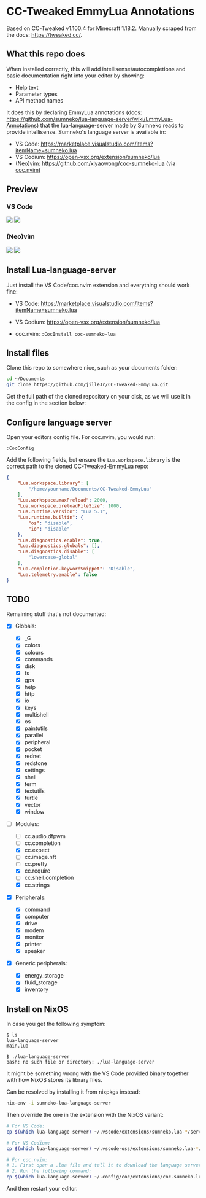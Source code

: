 # CC-Tweaked EmmyLua Annotations

Based on CC-Tweaked v1.100.4 for Minecraft 1.18.2.
Manually scraped from the docs: <https://tweaked.cc/>.

## What this repo does

When installed correctly, this will add intellisense/autocompletions and basic
documentation right into your editor by showing:

- Help text
- Parameter types
- API method names

It does this by declaring EmmyLua annotations (docs: <https://github.com/sumneko/lua-language-server/wiki/EmmyLua-Annotations>)
that the lua-language-server made by Sumneko reads to provide intellisense.
Sumneko's language server is available in:

- VS Code: <https://marketplace.visualstudio.com/items?itemName=sumneko.lua>
- VS Codium: <https://open-vsx.org/extension/sumneko/lua>
- (Neo)vim: <https://github.com/xiyaowong/coc-sumneko-lua> (via [coc.nvim](https://github.com/neoclide/coc.nvim))

## Preview

### VS Code

![](assets/screenshot-vscode-1.png)
![](assets/screenshot-vscode-2.png)

### (Neo)vim

![](assets/screenshot-nvim-1.png)
![](assets/screenshot-nvim-2.png)

## Install Lua-language-server

Just install the VS Code/coc.nvim extension and everything should work fine:

- VS Code: <https://marketplace.visualstudio.com/items?itemName=sumneko.lua>

- VS Codium: <https://open-vsx.org/extension/sumneko/lua>

- coc.nvim: `:CocInstall coc-sumneko-lua`

## Install files

Clone this repo to somewhere nice, such as your documents folder:

```sh
cd ~/Documents
git clone https://github.com/jilleJr/CC-Tweaked-EmmyLua.git
```

Get the full path of the cloned repository on your disk, as we will use it
in the config in the section below:

## Configure language server

Open your editors config file. For coc.nvim, you would run:

```vim
:CocConfig
```

Add the following fields, but ensure the `Lua.workspace.library` is the
correct path to the cloned CC-Tweaked-EmmyLua repo:

```json
{
    "Lua.workspace.library": [
        "/home/yourname/Documents/CC-Tweaked-EmmyLua"
    ],
    "Lua.workspace.maxPreload": 2000,
    "Lua.workspace.preloadFileSize": 1000,
    "Lua.runtime.version": "Lua 5.1",
    "Lua.runtime.builtin": {
        "os": "disable",
        "io": "disable"
    },
    "Lua.diagnostics.enable": true,
    "Lua.diagnostics.globals": [],
    "Lua.diagnostics.disable": [
        "lowercase-global"
    ],
    "Lua.completion.keywordSnippet": "Disable",
    "Lua.telemetry.enable": false
}
```

## TODO

Remaining stuff that's not documented:

- [x] Globals:

  - [x] \_G
  - [x] colors
  - [x] colours
  - [x] commands
  - [x] disk
  - [x] fs
  - [x] gps
  - [x] help
  - [x] http
  - [x] io
  - [x] keys
  - [x] multishell
  - [x] os
  - [x] paintutils
  - [x] parallel
  - [x] peripheral
  - [x] pocket
  - [x] rednet
  - [x] redstone
  - [x] settings
  - [x] shell
  - [x] term
  - [x] textutils
  - [x] turtle
  - [x] vector
  - [x] window

- [ ] Modules:

  - [ ] cc.audio.dfpwm
  - [ ] cc.completion
  - [x] cc.expect
  - [ ] cc.image.nft
  - [ ] cc.pretty
  - [x] cc.require
  - [ ] cc.shell.completion
  - [x] cc.strings

- [x] Peripherals:

  - [x] command
  - [x] computer
  - [x] drive
  - [x] modem
  - [x] monitor
  - [x] printer
  - [x] speaker

- [x] Generic peripherals:

  - [x] energy\_storage
  - [x] fluid\_storage
  - [x] inventory

## Install on NixOS

In case you get the following symptom:

```console
$ ls
lua-language-server
main.lua

$ ./lua-language-server
bash: no such file or directory: ./lua-language-server
```

It might be something wrong with the VS Code provided binary together with how
NixOS stores its library files.

Can be resolved by installing it from nixpkgs instead:

```sh
nix-env -i sumneko-lua-language-server
```

Then override the one in the extension with the NixOS variant:

```sh
# For VS Code:
cp $(which lua-language-server) ~/.vscode/extensions/sumneko.lua-*/server/bin/Linux/lua-language-server

# For VS Codium:
cp $(which lua-language-server) ~/.vscode-oss/extensions/sumneko.lua-*/server/bin/Linux/lua-language-server

# For coc.nvim:
# 1. First open a .lua file and tell it to download the language server
# 2. Run the following command:
cp $(which lua-language-server) ~/.config/coc/extensions/coc-sumneko-lua-data/sumneko-lua-ls/extension/server/bin/lua-language-server
```

And then restart your editor.
